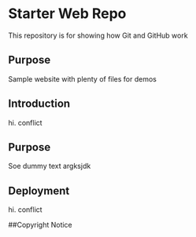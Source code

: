 # Starter Web Repo

This repository is for showing how Git and GitHub work

## Purpose

Sample website with plenty of files for demos

## Introduction
hi. conflict

## Purpose
Soe dummy text argksjdk

## Deployment
hi. conflict

##Copyright Notice
